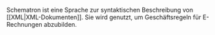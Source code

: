 Schematron ist eine Sprache zur syntaktischen Beschreibung von [[XML|XML-Dokumenten]]. Sie wird genutzt, um Geschäftsregeln für E-Rechnungen abzubilden.